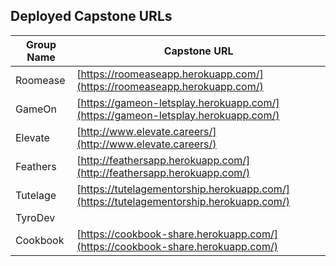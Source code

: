 ## Deployed Capstone URLs

Group Name | Capstone URL
-----------|-------------
Roomease | [https://roomeaseapp.herokuapp.com/](https://roomeaseapp.herokuapp.com/)
GameOn | [https://gameon-letsplay.herokuapp.com/](https://gameon-letsplay.herokuapp.com/)
Elevate | [http://www.elevate.careers/](http://www.elevate.careers/)
Feathers | [http://feathersapp.herokuapp.com/](http://feathersapp.herokuapp.com/)
Tutelage | [https://tutelagementorship.herokuapp.com/](https://tutelagementorship.herokuapp.com/)
TyroDev | 
Cookbook | [https://cookbook-share.herokuapp.com/](https://cookbook-share.herokuapp.com/)
